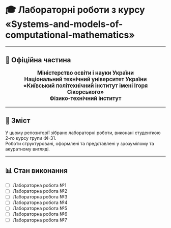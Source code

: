 # 🎓 Лабораторні роботи з курсу **«Systems-and-models-of-computational-mathematics»**

---

## 🏫 Офіційна частина
<p align="center" style="font-size: 1.2em; font-weight: bold;">
Міністерство освіти і науки України <br>
Національний технічний університет України <br>
«Київський політехнічний інститут імені Ігоря Сікорського» <br>
Фізико-технічний інститут
</p>

---

## 📂 Зміст
У цьому репозиторії зібрано лабораторні роботи, виконані студенткою 2-го курсу групи ФІ-31.  
Роботи структуровані, оформлені та представлені у зрозумілому та акуратному вигляді.  

---

## 📊 Стан виконання  
- [ ] Лабораторна робота №1  
- [ ] Лабораторна робота №2  
- [ ] Лабораторна робота №3  
- [ ] Лабораторна робота №4
- [ ] Лабораторна робота №5
- [ ] Лабораторна робота №6
- [ ] Лабораторна робота №7  
